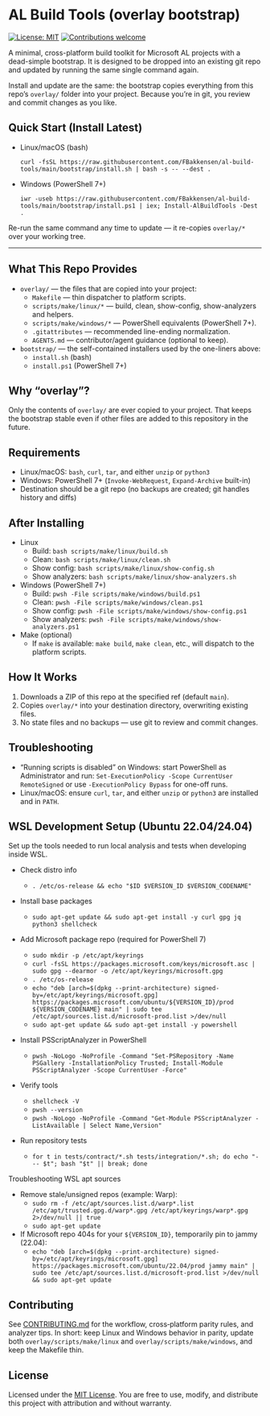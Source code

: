 # AL Build Tools (overlay bootstrap)

[![License: MIT](https://img.shields.io/badge/License-MIT-blue.svg)](LICENSE)
[![Contributions welcome](https://img.shields.io/badge/Contributions-welcome-brightgreen.svg)](CONTRIBUTING.md)

A minimal, cross-platform build toolkit for Microsoft AL projects with a dead-simple bootstrap. It is designed to be dropped into an existing git repo and updated by running the same single command again.

Install and update are the same: the bootstrap copies everything from this repo’s `overlay/` folder into your project. Because you’re in git, you review and commit changes as you like.

## Quick Start (Install Latest)

- Linux/macOS (bash)
  ```
  curl -fsSL https://raw.githubusercontent.com/FBakkensen/al-build-tools/main/bootstrap/install.sh | bash -s -- --dest .
  ```

- Windows (PowerShell 7+)
  ```
  iwr -useb https://raw.githubusercontent.com/FBakkensen/al-build-tools/main/bootstrap/install.ps1 | iex; Install-AlBuildTools -Dest .
  ```

Re-run the same command any time to update — it re-copies `overlay/*` over your working tree.

---

## What This Repo Provides

- `overlay/` — the files that are copied into your project:
  - `Makefile` — thin dispatcher to platform scripts.
  - `scripts/make/linux/*` — build, clean, show-config, show-analyzers and helpers.
  - `scripts/make/windows/*` — PowerShell equivalents (PowerShell 7+).
  - `.gitattributes` — recommended line-ending normalization.
  - `AGENTS.md` — contributor/agent guidance (optional to keep).
- `bootstrap/` — the self-contained installers used by the one-liners above:
  - `install.sh` (bash)
  - `install.ps1` (PowerShell 7+)

## Why “overlay”?

Only the contents of `overlay/` are ever copied to your project. That keeps the bootstrap stable even if other files are added to this repository in the future.

## Requirements

- Linux/macOS: `bash`, `curl`, `tar`, and either `unzip` or `python3`
- Windows: PowerShell 7+ (`Invoke-WebRequest`, `Expand-Archive` built-in)
- Destination should be a git repo (no backups are created; git handles history and diffs)

## After Installing

- Linux
  - Build: `bash scripts/make/linux/build.sh`
  - Clean: `bash scripts/make/linux/clean.sh`
  - Show config: `bash scripts/make/linux/show-config.sh`
  - Show analyzers: `bash scripts/make/linux/show-analyzers.sh`
- Windows (PowerShell 7+)
  - Build: `pwsh -File scripts/make/windows/build.ps1`
  - Clean: `pwsh -File scripts/make/windows/clean.ps1`
  - Show config: `pwsh -File scripts/make/windows/show-config.ps1`
  - Show analyzers: `pwsh -File scripts/make/windows/show-analyzers.ps1`
- Make (optional)
  - If `make` is available: `make build`, `make clean`, etc., will dispatch to the platform scripts.

<!-- Simplified intentionally: one use case — install the latest. Advanced flags exist but are omitted here for clarity. -->

## How It Works

1. Downloads a ZIP of this repo at the specified ref (default `main`).
2. Copies `overlay/*` into your destination directory, overwriting existing files.
3. No state files and no backups — use git to review and commit changes.

## Troubleshooting

- “Running scripts is disabled” on Windows: start PowerShell as Administrator and run:
  `Set-ExecutionPolicy -Scope CurrentUser RemoteSigned` or use `-ExecutionPolicy Bypass` for one-off runs.
- Linux/macOS: ensure `curl`, `tar`, and either `unzip` or `python3` are installed and in `PATH`.

## WSL Development Setup (Ubuntu 22.04/24.04)

Set up the tools needed to run local analysis and tests when developing inside WSL.

- Check distro info
  - `. /etc/os-release && echo "$ID $VERSION_ID $VERSION_CODENAME"`

- Install base packages
  - `sudo apt-get update && sudo apt-get install -y curl gpg jq python3 shellcheck`

- Add Microsoft package repo (required for PowerShell 7)
  - `sudo mkdir -p /etc/apt/keyrings`
  - `curl -fsSL https://packages.microsoft.com/keys/microsoft.asc | sudo gpg --dearmor -o /etc/apt/keyrings/microsoft.gpg`
  - `. /etc/os-release`
  - `echo "deb [arch=$(dpkg --print-architecture) signed-by=/etc/apt/keyrings/microsoft.gpg] https://packages.microsoft.com/ubuntu/${VERSION_ID}/prod ${VERSION_CODENAME} main" | sudo tee /etc/apt/sources.list.d/microsoft-prod.list >/dev/null`
  - `sudo apt-get update && sudo apt-get install -y powershell`

- Install PSScriptAnalyzer in PowerShell
  - `pwsh -NoLogo -NoProfile -Command "Set-PSRepository -Name PSGallery -InstallationPolicy Trusted; Install-Module PSScriptAnalyzer -Scope CurrentUser -Force"`

- Verify tools
  - `shellcheck -V`
  - `pwsh --version`
  - `pwsh -NoLogo -NoProfile -Command "Get-Module PSScriptAnalyzer -ListAvailable | Select Name,Version"`

- Run repository tests
  - `for t in tests/contract/*.sh tests/integration/*.sh; do echo "--- $t"; bash "$t" || break; done`

Troubleshooting WSL apt sources
- Remove stale/unsigned repos (example: Warp):
  - `sudo rm -f /etc/apt/sources.list.d/warp*.list /etc/apt/trusted.gpg.d/warp*.gpg /etc/apt/keyrings/warp*.gpg 2>/dev/null || true`
  - `sudo apt-get update`
- If Microsoft repo 404s for your `${VERSION_ID}`, temporarily pin to jammy (22.04):
  - `echo "deb [arch=$(dpkg --print-architecture) signed-by=/etc/apt/keyrings/microsoft.gpg] https://packages.microsoft.com/ubuntu/22.04/prod jammy main" | sudo tee /etc/apt/sources.list.d/microsoft-prod.list >/dev/null && sudo apt-get update`

## Contributing

See [CONTRIBUTING.md](CONTRIBUTING.md) for the workflow, cross‑platform parity rules, and analyzer tips. In short: keep Linux and Windows behavior in parity, update both `overlay/scripts/make/linux` and `overlay/scripts/make/windows`, and keep the Makefile thin.

## License

Licensed under the [MIT License](LICENSE). You are free to use, modify, and distribute this project with attribution and without warranty.
